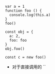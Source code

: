 ```
var a = 1
function foo () {
  console.log(this.a)
}
foo()
```
```
const obj = {
  a: 2,
  foo: foo
}
obj.foo()
```
```
const c = new foo()
```
- 对于直接调用的 ``
